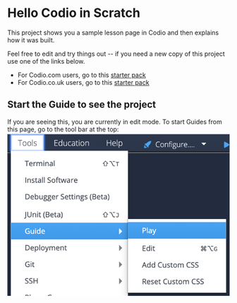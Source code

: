 # Hello Codio in Scratch
This project shows you a sample lesson page in Codio and then explains how it was built. 

Feel free to edit and try things out -- if you need a new copy of this project use one of the links below.
* For Codio.com users, go to this [starter pack](https://codio.com/home/starter-packs/af3248f1-82cf-4c70-8170-d3e0c77a147e)
* For Codio.co.uk users, go to this [starter pack](https://codio.co.uk/home/starter-packs/af3248f1-82cf-4c70-8170-d3e0c77a147e)

## Start the Guide to see the project
If you are seeing this, you are currently in edit mode. To start Guides from this page, go to the tool bar at the top:
![.guides/img/playGuide](.guides/img/playGuide.png)
